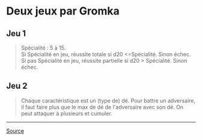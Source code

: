 # Deux jeux par Gromka

## Jeu 1

> Spécialité : 5 à 15.  
> Si Spécialité en jeu, réussite totale si d20 <=Spécialité. Sinon échec.  
> Si pas Spécialité en jeu, réussite partielle si d20 > Spécialité. Sinon échec.

## Jeu 2

> Chaque caractéristique est un (type de) dé. Pour battre un adversaire, il faut faire plus que le max de dé de l'adversaire avec son dé. On peut attaquer à plusieurs et cumuler.

----

[Source](http://www.pandapirate.net/casus/viewtopic.php?f=26&t=24333&start=30#p1321526A)
